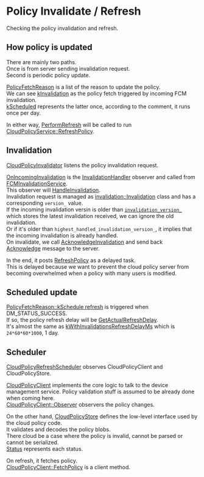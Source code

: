 # Policy Invalidate / Refresh

Checking the policy invalidation and refresh.  

## How policy is updated
There are mainly two paths.  
Once is from server sending invalidation request.  
Second is periodic policy update.

[PolicyFetchReason](https://source.chromium.org/chromium/chromium/src/+/main:components/policy/core/common/policy_types.h;l=120;drc=d7d69375c25df2dc3980e6a4edc5d032ec940efc) is a list of the reason to update the policy.  
We can see [kInvalidation](https://source.chromium.org/chromium/chromium/src/+/main:components/policy/core/common/policy_types.h;l=129;drc=d7d69375c25df2dc3980e6a4edc5d032ec940efc) as the policy fetch triggered by incoming FCM invalidation.  
[kScheduled](https://source.chromium.org/chromium/chromium/src/+/main:components/policy/core/common/policy_types.h;l=148;drc=d7d69375c25df2dc3980e6a4edc5d032ec940efc) represents the latter once, according to the comment, it runs once per day.

In either way, [PerformRefresh](https://source.chromium.org/chromium/chromium/src/+/main:components/policy/core/common/cloud/cloud_policy_refresh_scheduler.cc;l=367;drc=d7d69375c25df2dc3980e6a4edc5d032ec940efc) will be called to run [CloudPolicyService::RefreshPolicy](https://source.chromium.org/chromium/chromium/src/+/main:components/policy/core/common/cloud/cloud_policy_service.cc;l=50;drc=d7d69375c25df2dc3980e6a4edc5d032ec940efc).

## Invalidation
[CloudPolicyInvalidator](https://source.chromium.org/chromium/chromium/src/+/main:chrome/browser/policy/cloud/cloud_policy_invalidator.h;l=37;drc=fe132eeb21687c455d695d6af346f15454828d01) listens the policy invalidation request.  

[OnIncomingInvalidation](https://source.chromium.org/chromium/chromium/src/+/main:chrome/browser/policy/cloud/cloud_policy_invalidator.cc;l=219;drc=d7d69375c25df2dc3980e6a4edc5d032ec940efc) is the [InvalidationHandler](https://source.chromium.org/chromium/chromium/src/+/main:components/invalidation/public/invalidation_handler.h;l=19;drc=d7d69375c25df2dc3980e6a4edc5d032ec940efc) observer and called from [FCMInvalidationService](https://source.chromium.org/chromium/chromium/src/+/main:components/invalidation/impl/fcm_invalidation_service.cc;l=157;drc=d7d69375c25df2dc3980e6a4edc5d032ec940efc).  
This observer will [HandleInvalidation](https://source.chromium.org/chromium/chromium/src/+/main:chrome/browser/policy/cloud/cloud_policy_invalidator.cc;l=297;drc=d7d69375c25df2dc3980e6a4edc5d032ec940efc).  
Invalidation request is managed as [invalidation::Invalidation](https://source.chromium.org/chromium/chromium/src/+/main:components/invalidation/public/invalidation.h;l=24;drc=d7d69375c25df2dc3980e6a4edc5d032ec940efc) class and has a corresponding `version_` value.  
If the incoming invalidation versin is older than [`invalidation_version_`](https://source.chromium.org/chromium/chromium/src/+/main:chrome/browser/policy/cloud/cloud_policy_invalidator.h;l=217;drc=d7d69375c25df2dc3980e6a4edc5d032ec940efc) which stores the latest invalidation received, we can ignore the old invalidation.  
Or if it's older than `highest_handled_invalidation_version_`, it implies that the incoming invalidation is already handled.  
On invalidate, we call [AcknowledgeInvalidation](https://source.chromium.org/chromium/chromium/src/+/main:chrome/browser/policy/cloud/cloud_policy_invalidator.cc;l=454;drc=d7d69375c25df2dc3980e6a4edc5d032ec940efc) and send back [Acknowledge](https://source.chromium.org/chromium/chromium/src/+/main:components/invalidation/public/invalidation.cc;l=51;drc=d7d69375c25df2dc3980e6a4edc5d032ec940efc) message to the server.

In the end, it posts [RefreshPolicy](https://source.chromium.org/chromium/chromium/src/+/main:chrome/browser/policy/cloud/cloud_policy_invalidator.cc;l=359;drc=d7d69375c25df2dc3980e6a4edc5d032ec940efc) as a delayed task.  
This is delayed because we want to prevent the cloud policy server from becoming overwhelmed when a policy with many users is modified.

## Scheduled update
[PolicyFetchReason::kSchedule refresh](https://source.chromium.org/chromium/chromium/src/+/main:components/policy/core/common/cloud/cloud_policy_refresh_scheduler.cc;l=290;drc=d7d69375c25df2dc3980e6a4edc5d032ec940efc) is triggered when DM_STATUS_SUCCESS.  
If so, the policy refresh delay will be [GetActualRefreshDelay](https://source.chromium.org/chromium/chromium/src/+/main:components/policy/core/common/cloud/cloud_policy_refresh_scheduler.cc;l=126;drc=d7d69375c25df2dc3980e6a4edc5d032ec940efc).  
It's almost the same as [kWithInvalidationsRefreshDelayMs](https://source.chromium.org/chromium/chromium/src/+/main:components/policy/core/common/cloud/cloud_policy_refresh_scheduler.cc;l=73;drc=d7d69375c25df2dc3980e6a4edc5d032ec940efc) which is `24*60*60*1000`, 1 day.

## Scheduler
[CloudPolicyRefreshScheduler](https://source.chromium.org/chromium/chromium/src/+/main:components/policy/core/common/cloud/cloud_policy_refresh_scheduler.h;l=58;drc=8562867d06aade4cb81009c9870a73105622a653) observes CloudPolicyClient and CloudPolicyStore.  

[CloudPolicyClient](https://source.chromium.org/chromium/chromium/src/+/main:components/policy/core/common/cloud/cloud_policy_client.h;l=59;drc=040898c60b5364f019c0103da033146a4d3243e7) implements the core logic to talk to the device management service. Policy validation stuff is assumed to be already done when coming here.  
[CloudPolicyClient::Observer](https://source.chromium.org/chromium/chromium/src/+/main:components/policy/core/common/cloud/cloud_policy_client.h;l=95;drc=040898c60b5364f019c0103da033146a4d3243e7) observers the policy changes.

On the other hand, [CloudPolicyStore](https://source.chromium.org/chromium/chromium/src/+/main:components/policy/core/common/cloud/cloud_policy_store.h;l=34;drc=7a196dcb7a8bfbd8d5787ffd68b99220810cc5ae) defines the low-level interface used by the cloud policy code.  
It validates and decodes the policy blobs.  
There cloud be a case where the policy is invalid, cannot be parsed or cannot be serialized.  
[Status](https://source.chromium.org/chromium/chromium/src/+/main:components/policy/core/common/cloud/cloud_policy_store.h;l=37;drc=7a196dcb7a8bfbd8d5787ffd68b99220810cc5ae) represents each status.

On refresh, it fetches policy.  
[CloudPolicyClient::FetchPolicy](https://source.chromium.org/chromium/chromium/src/+/main:components/policy/core/common/cloud/cloud_policy_client.cc;l=534;drc=d7d69375c25df2dc3980e6a4edc5d032ec940efc) is a client method.  
